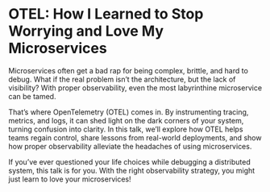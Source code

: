 # OTEL: How I Learned to Stop Worrying and Love My Microservices

Microservices often get a bad rap for being complex, brittle, and hard to 
debug. What if the real problem isn’t the architecture, but the lack of 
visibility?
With proper observability, even the most labyrinthine microservice can be 
tamed.

That’s where OpenTelemetry (OTEL) comes in. By instrumenting tracing, metrics, 
and logs, it can shed light on the dark corners of your system,
turning confusion into clarity. In this talk, we’ll explore how OTEL helps 
teams regain control, share lessons from real-world deployments, and show how 
proper observability alleviate the headaches of using microservices.

If you’ve ever questioned your life choices while debugging a distributed 
system, this talk is for you. With the right observability strategy, you might 
just learn to love your microservices!
